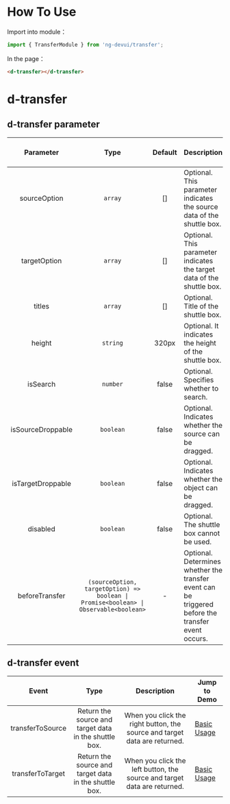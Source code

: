# How To Use
Import into module：
```ts
import { TransferModule } from 'ng-devui/transfer';
```
In the page：
```html
<d-transfer></d-transfer>
```

# d-transfer

## d-transfer parameter

| Parameter | Type | Default | Description | Jump to Demo |
| :---------------: | :-----: | :---: | :------------------------- | ------------------------------------------------------------ |
| sourceOption | `array` | [] | Optional. This parameter indicates the source data of the shuttle box. | [Basic Usage](demo#transfer-demo-base) |
| targetOption | `array` | [] | Optional. This parameter indicates the target data of the shuttle box. | [Basic Usage](demo#transfer-demo-base) |
| titles | `array` | [] | Optional. Title of the shuttle box. | [Basic Usage](demo#transfer-demo-base) |
| height | `string` | 320px | Optional. It indicates the height of the shuttle box. |
| isSearch | `number` | false | Optional. Specifies whether to search. | [Search Shuttle Box](demo#transfer-demo-search) |
| isSourceDroppable | `boolean` | false | Optional. Indicates whether the source can be dragged. |
| isTargetDroppable | `boolean` | false | Optional. Indicates whether the object can be dragged. | [Sorting Shuttle Box](demo#transfer-demo-sort) |
| disabled | `boolean` | false | Optional. The shuttle box cannot be used. | [Basic Usage](demo#transfer-demo-base) |
| beforeTransfer | `(sourceOption, targetOption) => boolean \| Promise<boolean> \| Observable<boolean>` | - | Optional. Determines whether the transfer event can be triggered before the transfer event occurs. | [Basic Usage](demo#transfer-demo-base) |

## d-transfer event

| Event | Type | Description | Jump to Demo |
| :--------------: | :--------------------: | :--------------------------------: | -------------------------------------------------------- |
| transferToSource | Return the source and target data in the shuttle box. | When you click the right button, the source and target data are returned. | [Basic Usage](demo#transfer-demo-base) |
| transferToTarget | Return the source and target data in the shuttle box. | When you click the left button, the source and target data are returned. | [Basic Usage](demo#transfer-demo-base) |
